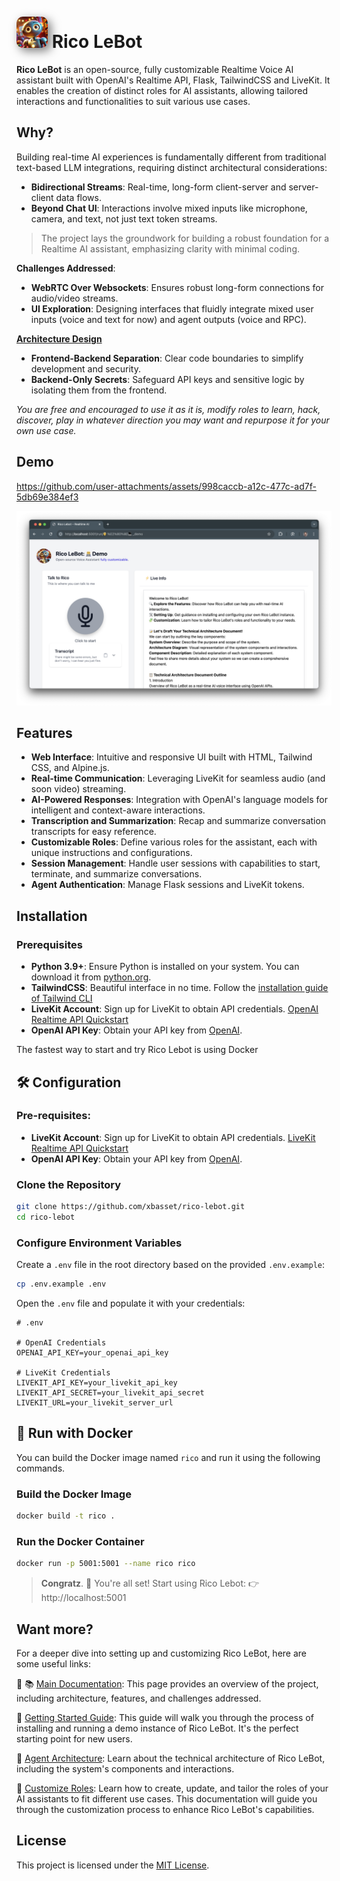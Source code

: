 # <img alt="Rico LeBot" src="static/images/rico-lebot.jpeg" style="width:50px; border-radius: 20%; box-shadow: 5px 5px 15px rgba(0, 0, 0, 0.5);"> Rico LeBot

**Rico LeBot** is an open-source, fully customizable Realtime Voice AI assistant built with OpenAI's Realtime API, Flask, TailwindCSS and LiveKit. It enables the creation of distinct roles for AI assistants, allowing tailored interactions and functionalities to suit various use cases.

## Why?

Building real-time AI experiences is fundamentally different from traditional text-based LLM integrations, requiring distinct architectural considerations:  
- **Bidirectional Streams**: Real-time, long-form client-server and server-client data flows.
- **Beyond Chat UI**: Interactions involve mixed inputs like microphone, camera, and text, not just text token streams.

> The project lays the groundwork for building a robust foundation for a Realtime AI assistant, emphasizing clarity with minimal coding.

**Challenges Addressed**:
- **WebRTC Over Websockets**: Ensures robust long-form connections for audio/video streams.
- **UI Exploration**: Designing interfaces that fluidly integrate mixed user inputs (voice and text for now) and agent outputs (voice and RPC).

**[Architecture Design](docs/agent_architecture.md)**
- **Frontend-Backend Separation**: Clear code boundaries to simplify development and security.
- **Backend-Only Secrets**: Safeguard API keys and sensitive logic by isolating them from the frontend.


*You are free and encouraged to use it as it is, modify roles to learn, hack, discover, play in whatever direction you may want and repurpose it for your own use case.*


## Demo

https://github.com/user-attachments/assets/998caccb-a12c-477c-ad7f-5db69e384ef3

![Dev Example](docs/images/demo_screenshot_frontend.png)

## Features

- **Web Interface**: Intuitive and responsive UI built with HTML, Tailwind CSS, and Alpine.js.
- **Real-time Communication**: Leveraging LiveKit for seamless audio (and soon video) streaming.
- **AI-Powered Responses**: Integration with OpenAI's language models for intelligent and context-aware interactions.
- **Transcription and Summarization**: Recap and summarize conversation transcripts for easy reference.
- **Customizable Roles**: Define various roles for the assistant, each with unique instructions and configurations.
- **Session Management**: Handle user sessions with capabilities to start, terminate, and summarize conversations.
- **Agent Authentication**: Manage Flask sessions and LiveKit tokens.

## Installation

### Prerequisites

- **Python 3.9+**: Ensure Python is installed on your system. You can download it from [python.org](https://www.python.org/downloads/).
- **TailwindCSS**: Beautiful interface in no time. Follow the [installation guide of Tailwind CLI](https://tailwindcss.com/docs/installation)
- **LiveKit Account**: Sign up for LiveKit to obtain API credentials. [OpenAI Realtime API Quickstart](https://docs.livekit.io/agents/quickstarts/s2s/)
- **OpenAI API Key**: Obtain your API key from [OpenAI](https://platform.openai.com/settings/organization/api-keys).

The fastest way to start and try Rico Lebot is using Docker

## 🛠️ Configuration

### Pre-requisites:
- **LiveKit Account**: Sign up for LiveKit to obtain API credentials. [LiveKit Realtime API Quickstart](https://docs.livekit.io/agents/quickstarts/s2s/)
- **OpenAI API Key**: Obtain your API key from [OpenAI](https://platform.openai.com/settings/organization/api-keys).

### Clone the Repository

```bash
git clone https://github.com/xbasset/rico-lebot.git
cd rico-lebot
```


### Configure Environment Variables

Create a `.env` file in the root directory based on the provided `.env.example`:

```bash
cp .env.example .env
```

Open the `.env` file and populate it with your credentials:

```env
# .env

# OpenAI Credentials
OPENAI_API_KEY=your_openai_api_key

# LiveKit Credentials
LIVEKIT_API_KEY=your_livekit_api_key
LIVEKIT_API_SECRET=your_livekit_api_secret
LIVEKIT_URL=your_livekit_server_url
```

## 🚀 Run with Docker

You can build the Docker image named `rico` and run it using the following commands.

### Build the Docker Image

```bash
docker build -t rico .
```

### Run the Docker Container

```bash
docker run -p 5001:5001 --name rico rico
```
> **Congratz**.
> 🎉 You're all set!
> Start using Rico Lebot: 👉 http://localhost:5001



## Want more?
For a deeper dive into setting up and customizing Rico LeBot, here are some useful links:

🔗 📚 [Main Documentation](docs/index.md): This page provides an overview of the project, including architecture, features, and challenges addressed.

🔗 [Getting Started Guide](docs/getting_started.md): This guide will walk you through the process of installing and running a demo instance of Rico LeBot. It's the perfect starting point for new users.

🔗 [Agent Architecture](docs/agent_architecture.md): Learn about the technical architecture of Rico LeBot, including the system's components and interactions.

🔗 [Customize Roles](docs/roles.md): Learn how to create, update, and tailor the roles of your AI assistants to fit different use cases. This documentation will guide you through the customization process to enhance Rico LeBot's capabilities.

## License

This project is licensed under the [MIT License](LICENSE).

